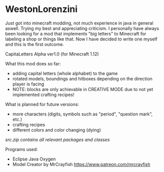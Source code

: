# WestonLorenzini
Just got into minecraft modding, not much experience in java in general aswell. Trying my best and appreciating criticism.
I personally have always been looking for a mod that implements "big letters" to Minecraft for labeling a shop or things like that.
Now I have decided to write one myself and this is the first outcome.

CapitaLetters Alpha ver1.0 (for Minecraft 1.12)

What this mod does so far:

- adding capital letters (whole alphabet) to the game
- rotated models, boundings and hitboxes depending on the direction player is facing
- NOTE: blocks are only achievable in CREATIVE MODE due to not yet implemented crafting recipes!

What is planned for future versions:

- more characters (digits, symbols such as "period", "question mark", etc.)
- crafting recipes
- different colors and color changing (dying)

*src.zip contains all relevant packages and classes*

Programs used:

- Eclipse Java Oxygen
- Model Creator by MrCrayfish https://www.patreon.com/mrcrayfish
